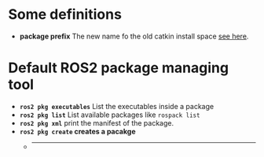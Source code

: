 # Some definitions
- **package prefix** The new name fo the old catkin install space [see here](https://answers.ros.org/question/288501/ros2-equivalent-of-rospackagegetpath/).

# Default ROS2 package managing tool

- **`ros2 pkg executables`** List the executables inside a package
- **`ros2 pkg list`** List available packages like `rospack list`
- **`ros2 pkg xml`** print the manifest of the package.
- **`ros2 pkg create` creates a pacakge**
    - ** **
